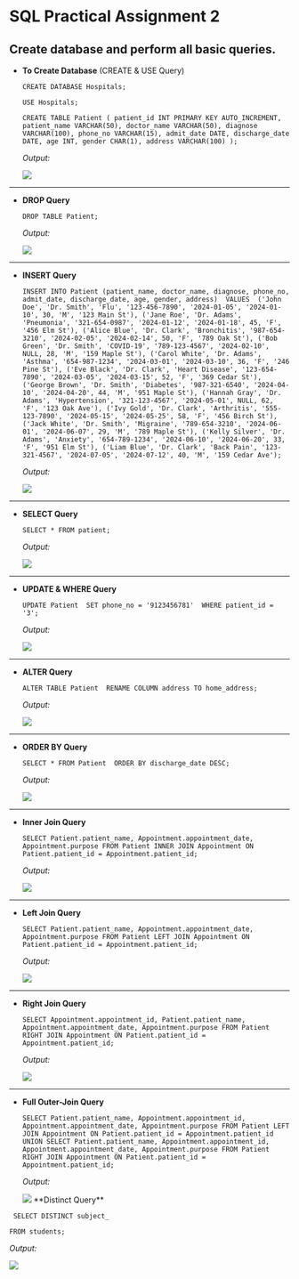 # SQL Practical Assignment 2

## Create database and perform all basic queries.

- **To Create Database** (CREATE & USE Query)

  `CREATE DATABASE Hospitals;`
  
  `USE Hospitals;`
  
  `CREATE TABLE Patient (
    patient_id INT PRIMARY KEY AUTO_INCREMENT,
    patient_name VARCHAR(50),
    doctor_name VARCHAR(50),
    diagnose VARCHAR(100),
    phone_no VARCHAR(15),
    admit_date DATE,
    discharge_date DATE,
    age INT,
    gender CHAR(1),
    address VARCHAR(100)
);`
  
  
  *Output:*

  <img src="create and use database and tables - Copy.png">

---

- **DROP Query**

  `DROP TABLE Patient;`
  
  *Output:*
  
  <img src="drop table.png">

---
  
- **INSERT Query**

  `INSERT INTO Patient (patient_name, doctor_name, diagnose, phone_no, admit_date, discharge_date, age, gender, address) 
VALUES 
('John Doe', 'Dr. Smith', 'Flu', '123-456-7890', '2024-01-05', '2024-01-10', 30, 'M', '123 Main St'),
('Jane Roe', 'Dr. Adams', 'Pneumonia', '321-654-0987', '2024-01-12', '2024-01-18', 45, 'F', '456 Elm St'),
('Alice Blue', 'Dr. Clark', 'Bronchitis', '987-654-3210', '2024-02-05', '2024-02-14', 50, 'F', '789 Oak St'),
('Bob Green', 'Dr. Smith', 'COVID-19', '789-123-4567', '2024-02-10', NULL, 28, 'M', '159 Maple St'),
('Carol White', 'Dr. Adams', 'Asthma', '654-987-1234', '2024-03-01', '2024-03-10', 36, 'F', '246 Pine St'),
('Eve Black', 'Dr. Clark', 'Heart Disease', '123-654-7890', '2024-03-05', '2024-03-15', 52, 'F', '369 Cedar St'),
('George Brown', 'Dr. Smith', 'Diabetes', '987-321-6540', '2024-04-10', '2024-04-20', 44, 'M', '951 Maple St'),
('Hannah Gray', 'Dr. Adams', 'Hypertension', '321-123-4567', '2024-05-01', NULL, 62, 'F', '123 Oak Ave'),
('Ivy Gold', 'Dr. Clark', 'Arthritis', '555-123-7890', '2024-05-15', '2024-05-25', 58, 'F', '456 Birch St'),
('Jack White', 'Dr. Smith', 'Migraine', '789-654-3210', '2024-06-01', '2024-06-07', 29, 'M', '789 Maple St'),
('Kelly Silver', 'Dr. Adams', 'Anxiety', '654-789-1234', '2024-06-10', '2024-06-20', 33, 'F', '951 Elm St'),
('Liam Blue', 'Dr. Clark', 'Back Pain', '123-321-4567', '2024-07-05', '2024-07-12', 40, 'M', '159 Cedar Ave');`
  
  
  
  *Output:*
  
  <img src="insert into table.png">

---

- **SELECT Query**

  `SELECT * FROM patient;`
  
  *Output:*
  
  <img src="select query.png">

---

- **UPDATE & WHERE Query**

  `UPDATE Patient 
SET phone_no = '9123456781' 
WHERE patient_id = '3';`
  
  *Output:*
  
  <img src="update and where query.png">

---

- **ALTER Query**

  `ALTER TABLE Patient 
RENAME COLUMN address TO home_address;`
  
  *Output:*
  
  <img src="sql git/Screenshot 2024-11-08 095512.png">

---

- **ORDER BY Query**

  `SELECT * FROM Patient 
ORDER BY discharge_date DESC;`
  
  *Output:*
  
  <img src="order by query.png">

---

- **Inner Join Query**

  `SELECT Patient.patient_name, Appointment.appointment_date, Appointment.purpose
FROM Patient
INNER JOIN Appointment ON Patient.patient_id = Appointment.patient_id;`  
  
  *Output:*
  
  <img src="inner join.png">
---

- **Left Join Query**

  `SELECT Patient.patient_name, Appointment.appointment_date, Appointment.purpose
FROM Patient
LEFT JOIN Appointment ON Patient.patient_id = Appointment.patient_id;`
  
  *Output:*
  
  <img src="left join.png">

---

- **Right Join Query**

  `SELECT Appointment.appointment_id, Patient.patient_name, Appointment.appointment_date, Appointment.purpose
FROM Patient
RIGHT JOIN Appointment ON Patient.patient_id = Appointment.patient_id;`

  *Output:*
  
  <img src="right join.png">

---

- **Full Outer-Join Query**

  `SELECT Patient.patient_name, Appointment.appointment_id, Appointment.appointment_date, Appointment.purpose
FROM Patient
LEFT JOIN Appointment ON Patient.patient_id = Appointment.patient_id
UNION
SELECT Patient.patient_name, Appointment.appointment_id, Appointment.appointment_date, Appointment.purpose
FROM Patient
RIGHT JOIN Appointment ON Patient.patient_id = Appointment.patient_id;`
 
  
  *Output:*
  
  <img src="outer join.png">
  **Distinct Query**

 ` SELECT DISTINCT subject_`

 `FROM students;`


  *Output:*
  
  <img src="distinct.png">
